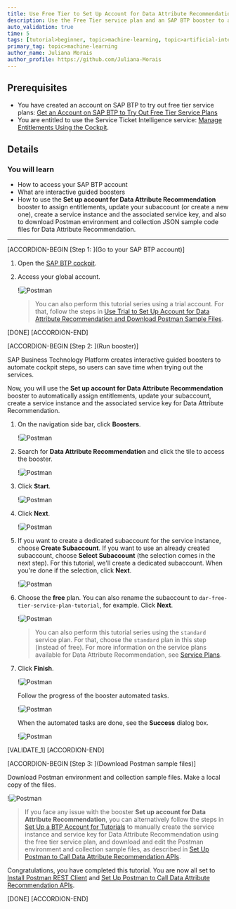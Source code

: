 ```yaml
---
title: Use Free Tier to Set Up Account for Data Attribute Recommendation and Download Postman Sample Files
description: Use the Free Tier service plan and an SAP BTP booster to automatically create a service instance, and download Postman environment and collection JSON sample code files for Data Attribute Recommendation.
auto_validation: true
time: 5
tags: [tutorial>beginner, topic>machine-learning, topic>artificial-intelligence, topic>cloud, software-product>sap-business-technology-platform, software-product>sap-ai-business-services, software-product>data-attribute-recommendation, tutorial>free-tier]
primary_tag: topic>machine-learning
author_name: Juliana Morais
author_profile: https://github.com/Juliana-Morais
---
```


## Prerequisites
- You have created an account on SAP BTP to try out free tier service plans: [Get an Account on SAP BTP to Try Out Free Tier Service Plans](btp-free-tier-account)
- You are entitled to use the Service Ticket Intelligence service: [Manage Entitlements Using the Cockpit](btp-cockpit-entitlements).

## Details
### You will learn
  - How to access your SAP BTP account
  - What are interactive guided boosters
  - How to use the **Set up account for Data Attribute Recommendation** booster to assign entitlements, update your subaccount (or create a new one), create a service instance and the associated service key, and also to download Postman environment and collection JSON sample code files for Data Attribute Recommendation.
---

[ACCORDION-BEGIN [Step 1: ](Go to your SAP BTP account)]

1. Open the [SAP BTP cockpit](https://account.hana.ondemand.com/cockpit#/home/allaccounts).

2. Access your global account.

    !![Postman](global-account.png)

    >You can also perform this tutorial series using a trial account. For that, follow the steps in [Use Trial to Set Up Account for Data Attribute Recommendation and Download Postman Sample Files](cp-aibus-dar-booster-postman).

[DONE]
[ACCORDION-END]


[ACCORDION-BEGIN [Step 2: ](Run booster)]

SAP Business Technology Platform creates interactive guided boosters to automate cockpit steps, so users can save time when trying out the services.

Now, you will use the **Set up account for Data Attribute Recommendation** booster to automatically assign entitlements, update your subaccount, create a service instance and the associated service key for Data Attribute Recommendation.

1. On the navigation side bar, click **Boosters**.

    !![Postman](access-booster.png)

2. Search for **Data Attribute Recommendation** and click the tile to access the booster.

    !![Postman](access-booster-tile.png)

3. Click **Start**.

    !![Postman](booster-start.png)

4. Click **Next**.

    !![Postman](booster-next.png)

5. If you want to create a dedicated subaccount for the service instance, choose **Create Subaccount**. If you want to use an already created subaccount, choose **Select Subaccount** (the selection comes in the next step). For this tutorial, we'll create a dedicated subaccount. When you're done if the selection, click **Next**.

    !![Postman](booster-scenario.png)

6. Choose the **free** plan. You can also rename the subaccount to `dar-free-tier-service-plan-tutorial`, for example. Click **Next**.

    !![Postman](booster-subaccount.png)

    >You can also perform this tutorial series using the `standard` service plan. For that, choose the `standard` plan in this step (instead of free). For more information on the service plans available for Data Attribute Recommendation, see [Service Plans](https://help.sap.com/docs/Data_Attribute_Recommendation/105bcfd88921418e8c29b24a7a402ec3/e28c50aa9b5b41de8ce8d6d46f2a5aac.html).

7. Click **Finish**.

    !![Postman](booster-finish.png)

    Follow the progress of the booster automated tasks.

    !![Postman](booster-progress.png)

    When the automated tasks are done, see the **Success** dialog box.

    !![Postman](booster-success.png)

[VALIDATE_1]
[ACCORDION-END]


[ACCORDION-BEGIN [Step 3: ](Download Postman sample files)]

Download Postman environment and collection sample files. Make a local copy of the files.

!![Postman](booster-success-postman.png)

>If you face any issue with the booster **Set up account for Data Attribute Recommendation**, you can alternatively follow the steps in [Set Up a BTP Account for Tutorials](group.btp-setup) to manually create the service instance and service key for Data Attribute Recommendation using the free tier service plan, and download and edit the Postman environment and collection sample files, as described in [Set Up Postman to Call Data Attribute Recommendation APIs](cp-aibus-dar-setup-postman).

Congratulations, you have completed this tutorial. You are now all set to [Install Postman REST Client](api-tools-postman-install) and [Set Up Postman to Call Data Attribute Recommendation APIs](cp-aibus-dar-setup-postman).

[DONE]
[ACCORDION-END]
